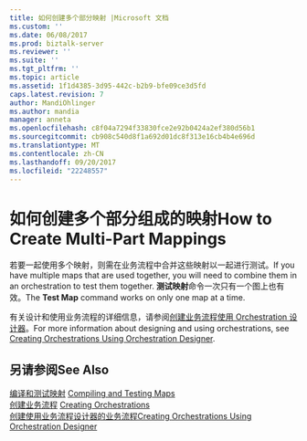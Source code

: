 ```yaml
---
title: 如何创建多个部分映射 |Microsoft 文档
ms.custom: ''
ms.date: 06/08/2017
ms.prod: biztalk-server
ms.reviewer: ''
ms.suite: ''
ms.tgt_pltfrm: ''
ms.topic: article
ms.assetid: 1f1d4385-3d95-442c-b2b9-bfe09ce3d5fd
caps.latest.revision: 7
author: MandiOhlinger
ms.author: mandia
manager: anneta
ms.openlocfilehash: c8f04a7294f33830fce2e92b0424a2ef380d56b1
ms.sourcegitcommit: cb908c540d8f1a692d01dc8f313e16cb4b4e696d
ms.translationtype: MT
ms.contentlocale: zh-CN
ms.lasthandoff: 09/20/2017
ms.locfileid: "22248557"
---
```

# <a name="how-to-create-multi-part-mappings"></a><span data-ttu-id="d6f94-102">如何创建多个部分组成的映射</span><span class="sxs-lookup"><span data-stu-id="d6f94-102">How to Create Multi-Part Mappings</span></span>
<span data-ttu-id="d6f94-103">若要一起使用多个映射，则需在业务流程中合并这些映射以一起进行测试。</span><span class="sxs-lookup"><span data-stu-id="d6f94-103">If you have multiple maps that are used together, you will need to combine them in an orchestration to test them together.</span></span> <span data-ttu-id="d6f94-104">**测试映射**命令一次只有一个图上也有效。</span><span class="sxs-lookup"><span data-stu-id="d6f94-104">The **Test Map** command works on only one map at a time.</span></span>  
  
 <span data-ttu-id="d6f94-105">有关设计和使用业务流程的详细信息，请参阅[创建业务流程使用 Orchestration 设计器](../core/creating-orchestrations-using-orchestration-designer.md)。</span><span class="sxs-lookup"><span data-stu-id="d6f94-105">For more information about designing and using orchestrations, see [Creating Orchestrations Using Orchestration Designer](../core/creating-orchestrations-using-orchestration-designer.md).</span></span>  
  
## <a name="see-also"></a><span data-ttu-id="d6f94-106">另请参阅</span><span class="sxs-lookup"><span data-stu-id="d6f94-106">See Also</span></span>  
 <span data-ttu-id="d6f94-107">[编译和测试映射](../core/compiling-and-testing-maps.md) </span><span class="sxs-lookup"><span data-stu-id="d6f94-107">[Compiling and Testing Maps](../core/compiling-and-testing-maps.md) </span></span>  
 <span data-ttu-id="d6f94-108">[创建业务流程](../core/creating-orchestrations.md) </span><span class="sxs-lookup"><span data-stu-id="d6f94-108">[Creating Orchestrations](../core/creating-orchestrations.md) </span></span>  
 [<span data-ttu-id="d6f94-109">创建使用业务流程设计器的业务流程</span><span class="sxs-lookup"><span data-stu-id="d6f94-109">Creating Orchestrations Using Orchestration Designer</span></span>](../core/creating-orchestrations-using-orchestration-designer.md)